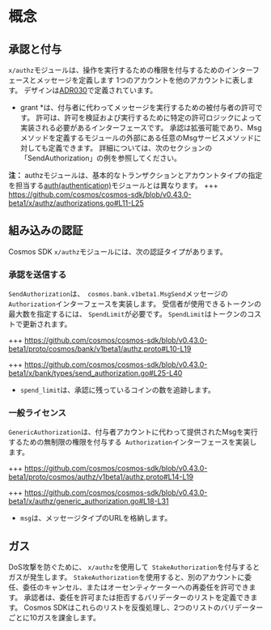# 概念

## 承認と付与

`x/authz`モジュールは、操作を実行するための権限を付与するためのインターフェースとメッセージを定義します
1つのアカウントを他のアカウントに表します。 デザインは[ADR030](../../../docs/architecture/adr-030-authz-module.md)で定義されています。

* grant *は、付与者に代わってメッセージを実行するための被付与者の許可です。
許可は、許可を検証および実行するために特定の許可ロジックによって実装される必要があるインターフェースです。 承認は拡張可能であり、Msgメソッドを定義するモジュールの外部にある任意のMsgサービスメソッドに対しても定義できます。 詳細については、次のセクションの「SendAuthorization」の例を参照してください。

**注：** authzモジュールは、基本的なトランザクションとアカウントタイプの指定を担当する[auth(authentication)](../modules/auth/)モジュールとは異なります。
+++ https://github.com/cosmos/cosmos-sdk/blob/v0.43.0-beta1/x/authz/authorizations.go#L11-L25

## 組み込みの認証

Cosmos SDK `x/authz`モジュールには、次の認証タイプがあります。

### 承認を送信する

`SendAuthorization`は、` cosmos.bank.v1beta1.MsgSend`メッセージの `Authorization`インターフェースを実装します。 受信者が使用できるトークンの最大数を指定するには、 `SpendLimit`が必要です。 `SpendLimit`はトークンのコストで更新されます。

+++ https://github.com/cosmos/cosmos-sdk/blob/v0.43.0-beta1/proto/cosmos/bank/v1beta1/authz.proto#L10-L19

+++ https://github.com/cosmos/cosmos-sdk/blob/v0.43.0-beta1/x/bank/types/send_authorization.go#L25-L40

- `spend_limit`は、承認に残っているコインの数を追跡します。

### 一般ライセンス

`GenericAuthorization`は、付与者アカウントに代わって提供されたMsgを実行するための無制限の権限を付与する` Authorization`インターフェースを実装します。

+++ https://github.com/cosmos/cosmos-sdk/blob/v0.43.0-beta1/proto/cosmos/authz/v1beta1/authz.proto#L14-L19

+++ https://github.com/cosmos/cosmos-sdk/blob/v0.43.0-beta1/x/authz/generic_authorization.go#L18-L31

- `msg`は、メッセージタイプのURLを格納します。

## ガス

DoS攻撃を防ぐために、 `x/authz`を使用して` StakeAuthorization`を付与するとガスが発生します。 `StakeAuthorization`を使用すると、別のアカウントに委任、委任のキャンセル、またはオーセンティケーターへの再委任を許可できます。 承認者は、委任を許可または拒否するバリデーターのリストを定義できます。 Cosmos SDKはこれらのリストを反復処理し、2つのリストのバリデーターごとに10ガスを課金します。 